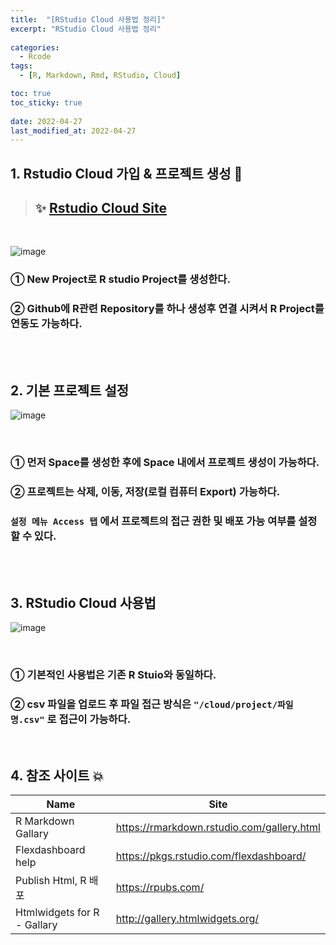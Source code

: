 ```yaml
---
title:  "[RStudio Cloud 사용법 정리]" 
excerpt: "RStudio Cloud 사용법 정리"
 
categories:
  - Rcode
tags:
  - [R, Markdown, Rmd, RStudio, Cloud]

toc: true
toc_sticky: true
 
date: 2022-04-27
last_modified_at: 2022-04-27
---
```


## 1. Rstudio Cloud 가입 & 프로젝트 생성 💫

> ## ✨ [Rstudio Cloud Site](https://rstudio.cloud/)

<br>

![image](https://user-images.githubusercontent.com/24688100/165420872-99be5207-9cc2-47e3-9b3e-77c702d25d88.png)

### ① New Project로 R studio Project를 생성한다.
### ② Github에 R관련 Repository를 하나 생성후 연결 시켜서 R Project를 연동도 가능하다.


<br>
<br>

## 2. 기본 프로젝트 설정

![image](https://user-images.githubusercontent.com/24688100/165420932-a9b76e23-b52d-4ef1-9d8a-ace2b89144f2.png)

<br>

### ① 먼저 Space를 생성한 후에 Space 내에서 프로젝트 생성이 가능하다.
### ② 프로젝트는 삭제, 이동, 저장(로컬 컴퓨터 Export) 가능하다.
###   `설정 메뉴 Access 탭` 에서 프로젝트의 접근 권한 및 배포 가능 여부를 설정 할 수 있다.

<br>
<br>

## 3. RStudio Cloud 사용법

![image](https://user-images.githubusercontent.com/24688100/165420994-45286229-0674-445d-b0c0-3867ef21079a.png)


<br>

### ① 기본적인 사용법은 기존 R Stuio와 동일하다.
### ② csv 파일을 업로드 후 파일 접근 방식은 `"/cloud/project/파일명.csv"` 로 접근이 가능하다.

<br>

## 4. 참조 사이트 💥


| Name | Site |
| ------ | ------ |
| R Markdown Gallary | https://rmarkdown.rstudio.com/gallery.html |
| Flexdashboard help | https://pkgs.rstudio.com/flexdashboard/ |
| Publish Html, R 배포 | https://rpubs.com/ |
| Htmlwidgets for R - Gallary | http://gallery.htmlwidgets.org/ |


<br>

